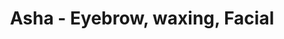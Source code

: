 ---
title: "Asha - Eyebrow, waxing, Facial"
url: /great-neck/asha-eyebrow-waxing-facial/
shop: beauty
---